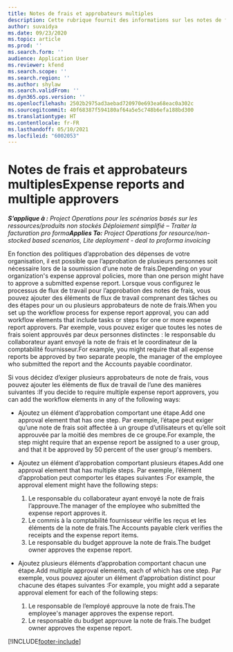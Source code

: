 ```yaml
---
title: Notes de frais et approbateurs multiples
description: Cette rubrique fournit des informations sur les notes de frais qui nécessitent l’approbation de plusieurs personnes.
author: suvaidya
ms.date: 09/23/2020
ms.topic: article
ms.prod: ''
ms.search.form: ''
audience: Application User
ms.reviewer: kfend
ms.search.scope: ''
ms.search.region: ''
ms.author: shylaw
ms.search.validFrom: ''
ms.dyn365.ops.version: ''
ms.openlocfilehash: 2502b2975ad3aebad720970e693ea68eac0a302c
ms.sourcegitcommit: 40f68387f594180af64a5e5c748b6efa188bd300
ms.translationtype: HT
ms.contentlocale: fr-FR
ms.lasthandoff: 05/10/2021
ms.locfileid: "6002053"
---
```

# <a name="expense-reports-and-multiple-approvers"></a><span data-ttu-id="9b025-103">Notes de frais et approbateurs multiples</span><span class="sxs-lookup"><span data-stu-id="9b025-103">Expense reports and multiple approvers</span></span>

<span data-ttu-id="9b025-104">_**S’applique à :** Project Operations pour les scénarios basés sur les ressources/produits non stockés Déploiement simplifié – Traiter la facturation pro forma_</span><span class="sxs-lookup"><span data-stu-id="9b025-104">_**Applies To:** Project Operations for resource/non-stocked based scenarios, Lite deployment - deal to proforma invoicing_</span></span>

<span data-ttu-id="9b025-105">En fonction des politiques d’approbation des dépenses de votre organisation, il est possible que l’approbation de plusieurs personnes soit nécessaire lors de la soumission d’une note de frais.</span><span class="sxs-lookup"><span data-stu-id="9b025-105">Depending on your organization's expense approval policies, more than one person might have to approve a submitted expense report.</span></span> <span data-ttu-id="9b025-106">Lorsque vous configurez le processus de flux de travail pour l’approbation des notes de frais, vous pouvez ajouter des éléments de flux de travail comprenant des tâches ou des étapes pour un ou plusieurs approbateurs de note de frais.</span><span class="sxs-lookup"><span data-stu-id="9b025-106">When you set up the workflow process for expense report approval, you can add workflow elements that include tasks or steps for one or more expense report approvers.</span></span> <span data-ttu-id="9b025-107">Par exemple, vous pouvez exiger que toutes les notes de frais soient approuvés par deux personnes distinctes : le responsable du collaborateur ayant envoyé la note de frais et le coordinateur de la comptabilité fournisseur.</span><span class="sxs-lookup"><span data-stu-id="9b025-107">For example, you might require that all expense reports be approved by two separate people, the manager of the employee who submitted the report and the Accounts payable coordinator.</span></span>

<span data-ttu-id="9b025-108">Si vous décidez d’exiger plusieurs approbateurs de note de frais, vous pouvez ajouter les éléments de flux de travail de l’une des manières suivantes :</span><span class="sxs-lookup"><span data-stu-id="9b025-108">If you decide to require multiple expense report approvers, you can add the workflow elements in any of the following ways:</span></span>

- <span data-ttu-id="9b025-109">Ajoutez un élément d’approbation comportant une étape.</span><span class="sxs-lookup"><span data-stu-id="9b025-109">Add one approval element that has one step.</span></span> <span data-ttu-id="9b025-110">Par exemple, l’étape peut exiger qu’une note de frais soit affectée à un groupe d’utilisateurs et qu’elle soit approuvée par la moitié des membres de ce groupe.</span><span class="sxs-lookup"><span data-stu-id="9b025-110">For example, the step might require that an expense report be assigned to a user group, and that it be approved by 50 percent of the user group's members.</span></span>
- <span data-ttu-id="9b025-111">Ajoutez un élément d’approbation comportant plusieurs étapes.</span><span class="sxs-lookup"><span data-stu-id="9b025-111">Add one approval element that has multiple steps.</span></span> <span data-ttu-id="9b025-112">Par exemple, l’élément d’approbation peut comporter les étapes suivantes :</span><span class="sxs-lookup"><span data-stu-id="9b025-112">For example, the approval element might have the following steps:</span></span>

    1. <span data-ttu-id="9b025-113">Le responsable du collaborateur ayant envoyé la note de frais l’approuve.</span><span class="sxs-lookup"><span data-stu-id="9b025-113">The manager of the employee who submitted the expense report approves it.</span></span>
    2. <span data-ttu-id="9b025-114">Le commis à la comptabilité fournisseur vérifie les reçus et les éléments de la note de frais.</span><span class="sxs-lookup"><span data-stu-id="9b025-114">The Accounts payable clerk verifies the receipts and the expense report items.</span></span>
    3. <span data-ttu-id="9b025-115">Le responsable du budget approuve la note de frais.</span><span class="sxs-lookup"><span data-stu-id="9b025-115">The budget owner approves the expense report.</span></span>

- <span data-ttu-id="9b025-116">Ajoutez plusieurs éléments d’approbation comportant chacun une étape.</span><span class="sxs-lookup"><span data-stu-id="9b025-116">Add multiple approval elements, each of which has one step.</span></span> <span data-ttu-id="9b025-117">Par exemple, vous pouvez ajouter un élément d’approbation distinct pour chacune des étapes suivantes :</span><span class="sxs-lookup"><span data-stu-id="9b025-117">For example, you might add a separate approval element for each of the following steps:</span></span>

    1. <span data-ttu-id="9b025-118">Le responsable de l’employé approuve la note de frais.</span><span class="sxs-lookup"><span data-stu-id="9b025-118">The employee's manager approves the expense report.</span></span>
    2. <span data-ttu-id="9b025-119">Le responsable du budget approuve la note de frais.</span><span class="sxs-lookup"><span data-stu-id="9b025-119">The budget owner approves the expense report.</span></span>


[!INCLUDE[footer-include](../includes/footer-banner.md)]